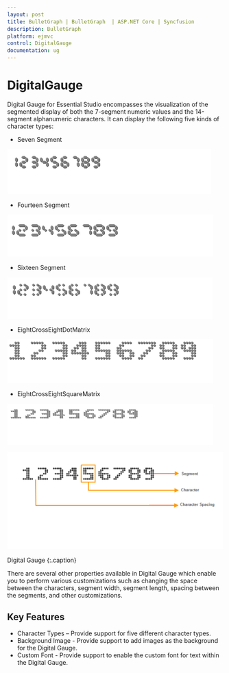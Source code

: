 ```yaml
---
layout: post
title: BulletGraph | BulletGraph  | ASP.NET Core | Syncfusion
description: BulletGraph
platform: ejmvc
control: DigitalGauge
documentation: ug
---
```


# DigitalGauge

Digital Gauge for Essential Studio encompasses the visualization of the segmented display of both the 7-segment numeric values and the 14-segment alphanumeric characters. It can display the following five kinds of character types:

* Seven Segment

![](/aspnet-core/DigitalGauge/Overview_images/Overview_img2.png)

* Fourteen Segment

![](/aspnet-core/DigitalGauge/Overview_images/Overview_img3.png)

* Sixteen Segment

![](/aspnet-core/DigitalGauge/Overview_images/Overview_img4.png)

* EightCrossEightDotMatrix

![](/aspnet-core/DigitalGauge/Overview_images/Overview_img5.png)

* EightCrossEightSquareMatrix

![](/aspnet-core/DigitalGauge/Overview_images/Overview_img6.png)

![](Overview_images/Overview_img1.png)

Digital Gauge
{:.caption}

There are several other properties available in Digital Gauge which enable you to perform various customizations such as changing the space between the characters, segment width, segment length, spacing between the segments, and other customizations.

## Key Features

* Character Types – Provide support for five different character types.
* Background Image - Provide support to add images as the background for the Digital Gauge.
* Custom Font - Provide support to enable the custom font for text within the Digital Gauge.
